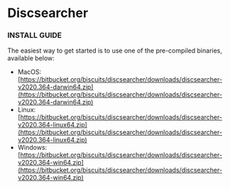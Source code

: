 # Discsearcher

### INSTALL GUIDE
The easiest way to get started is to use one of the pre-compiled binaries, available below:

* MacOS: [https://bitbucket.org/biscuits/discsearcher/downloads/discsearcher-v2020.364-darwin64.zip](https://bitbucket.org/biscuits/discsearcher/downloads/discsearcher-v2020.364-darwin64.zip)
* Linux: [https://bitbucket.org/biscuits/discsearcher/downloads/discsearcher-v2020.364-linux64.zip](https://bitbucket.org/biscuits/discsearcher/downloads/discsearcher-v2020.364-linux64.zip)
* Windows: [https://bitbucket.org/biscuits/discsearcher/downloads/discsearcher-v2020.364-win64.zip](https://bitbucket.org/biscuits/discsearcher/downloads/discsearcher-v2020.364-win64.zip)

